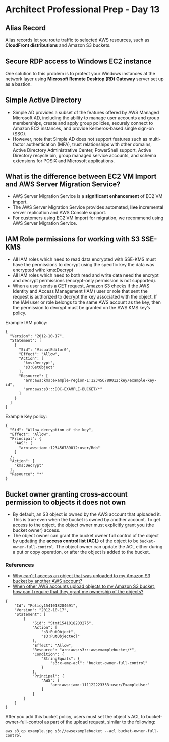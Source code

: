 # Architect Professional Prep - Day 13

## Alias Record
Alias records let you route traffic to selected AWS resources, such as **CloudFront distributions** and Amazon S3 buckets.

## Secure RDP access to Windows EC2 instance
One solution to this problem is to protect your Windows instances at the network layer using **Microsoft Remote Desktop (RD) Gateway** server set up as a bastion. 

## Simple Active Directory
- Simple AD provides a subset of the features offered by AWS Managed Microsoft AD, including the ability to manage user accounts and group memberships, create and apply group policies, securely connect to Amazon EC2 instances, and provide Kerberos-based single sign-on (SSO). 
- However, note that Simple AD does not support features such as multi-factor authentication (MFA), trust relationships with other domains, Active Directory Administrative Center, PowerShell support, Active Directory recycle bin, group managed service accounts, and schema extensions for POSIX and Microsoft applications.

##  What is the difference between EC2 VM Import and AWS Server Migration Service?
- AWS Server Migration Service is a **significant enhancement** of EC2 VM Import. 
- The AWS Server Migration Service provides automated, **live** incremental server replication and AWS Console support. 
- For customers using EC2 VM Import for migration, we recommend using AWS Server Migration Service.

## IAM Role permissions for working with S3 SSE-KMS
- All IAM roles which need to read data encrypted with SSE-KMS must have the permissions to decrypt using the specific key the data was encrypted with: kms:Decrypt
- All IAM roles which need to both read and write data need the encrypt and decrypt permissions (encrypt-only permission is not supported).
- When a user sends a GET request, Amazon S3 checks if the AWS Identity and Access Management (IAM) user or role that sent the request is authorized to decrypt the key associated with the object. If the IAM user or role belongs to the same AWS account as the key, then the permission to decrypt must be granted on the AWS KMS key’s policy.

Example IAM policy:
``` 
{
  "Version": "2012-10-17",
  "Statement": [
    {
      "Sid": "VisualEditor0",
      "Effect": "Allow",
      "Action": [
        "kms:Decrypt",
        "s3:GetObject"
      ],
      "Resource": [
        "arn:aws:kms:example-region-1:123456789012:key/example-key-id",
        "arn:aws:s3:::DOC-EXAMPLE-BUCKET/*"
      ]
    }
  ]
}
```

Example Key policy:
``` 
{
  "Sid": "Allow decryption of the key",
  "Effect": "Allow",
  "Principal": {
    "AWS": [
      "arn:aws:iam::123456789012:user/Bob"
    ]
  },
  "Action": [
    "kms:Decrypt"
  ],
  "Resource": "*"
}
```

## Bucket owner granting cross-account permission to objects it does not own
- By default, an S3 object is owned by the AWS account that uploaded it. This is true even when the bucket is owned by another account. To get access to the object, the object owner must explicitly grant you (the bucket owner) access. 
- The object owner can grant the bucket owner full control of the object by updating the **access control list (ACL)** of the object to be `bucket-owner-full-control`. The object owner can update the ACL either during a put or copy operation, or after the object is added to the bucket.

### References
- [Why can't I access an object that was uploaded to my Amazon S3 bucket by another AWS account?](https://aws.amazon.com/premiumsupport/knowledge-center/s3-bucket-owner-access/)
- [When other AWS accounts upload objects to my Amazon S3 bucket, how can I require that they grant me ownership of the objects?](https://aws.amazon.com/premiumsupport/knowledge-center/s3-require-object-ownership/)


```
{
    "Id": "Policy1541018284691",
    "Version": "2012-10-17",
    "Statement": [
        {
            "Sid": "Stmt1541018283275",
            "Action": [
                "s3:PutObject",
                "s3:PutObjectAcl"
            ],
            "Effect": "Allow",
            "Resource": "arn:aws:s3:::awsexamplebucket/*",
            "Condition": {
                "StringEquals": {
                    "s3:x-amz-acl": "bucket-owner-full-control"
                }
            },
            "Principal": {
                "AWS": [
                    "arn:aws:iam::111122223333:user/ExampleUser"
                ]
            }
        }
    ]
}
```
After you add this bucket policy, users must set the object's ACL to bucket-owner-full-control as part of the upload request, similar to the following:
```
aws s3 cp example.jpg s3://awsexamplebucket --acl bucket-owner-full-control
```






